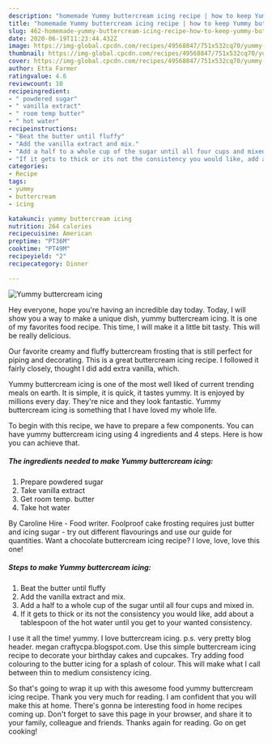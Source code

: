 ```yaml
---
description: "homemade Yummy buttercream icing recipe | how to keep Yummy buttercream icing"
title: "homemade Yummy buttercream icing recipe | how to keep Yummy buttercream icing"
slug: 462-homemade-yummy-buttercream-icing-recipe-how-to-keep-yummy-buttercream-icing
date: 2020-06-19T11:23:44.432Z
image: https://img-global.cpcdn.com/recipes/49568847/751x532cq70/yummy-buttercream-icing-recipe-main-photo.jpg
thumbnail: https://img-global.cpcdn.com/recipes/49568847/751x532cq70/yummy-buttercream-icing-recipe-main-photo.jpg
cover: https://img-global.cpcdn.com/recipes/49568847/751x532cq70/yummy-buttercream-icing-recipe-main-photo.jpg
author: Etta Farmer
ratingvalue: 4.6
reviewcount: 10
recipeingredient:
- " powdered sugar"
- " vanilla extract"
- " room temp butter"
- " hot water"
recipeinstructions:
- "Beat the butter until fluffy"
- "Add the vanilla extract and mix."
- "Add a half to a whole cup of the sugar until all four cups and mixed in."
- "If it gets to thick or its not the consistency you would like, add about a tablespoon of the hot water until you get to your wanted consistency."
categories:
- Recipe
tags:
- yummy
- buttercream
- icing

katakunci: yummy buttercream icing 
nutrition: 264 calories
recipecuisine: American
preptime: "PT36M"
cooktime: "PT49M"
recipeyield: "2"
recipecategory: Dinner

---
```



![Yummy buttercream icing](https://img-global.cpcdn.com/recipes/49568847/751x532cq70/yummy-buttercream-icing-recipe-main-photo.jpg)

Hey everyone, hope you're having an incredible day today. Today, I will show you a way to make a unique dish, yummy buttercream icing. It is one of my favorites food recipe. This time, I will make it a little bit tasty. This will be really delicious.

Our favorite creamy and fluffy buttercream frosting that is still perfect for piping and decorating. This is a great buttercream icing recipe. I followed it fairly closely, thought I did add extra vanilla, which.

Yummy buttercream icing is one of the most well liked of current trending meals on earth. It is simple, it is quick, it tastes yummy. It is enjoyed by millions every day. They're nice and they look fantastic. Yummy buttercream icing is something that I have loved my whole life.


To begin with this recipe, we have to prepare a few components. You can have yummy buttercream icing using 4 ingredients and 4 steps. Here is how you can achieve that.

<!--inarticleads1-->

##### The ingredients needed to make Yummy buttercream icing:

1. Prepare  powdered sugar
1. Take  vanilla extract
1. Get  room temp. butter
1. Take  hot water


By Caroline Hire - Food writer. Foolproof cake frosting requires just butter and icing sugar - try out different flavourings and use our guide for quantities. Want a chocolate buttercream icing recipe? I love, love, love this one! 

<!--inarticleads2-->

##### Steps to make Yummy buttercream icing:

1. Beat the butter until fluffy
1. Add the vanilla extract and mix.
1. Add a half to a whole cup of the sugar until all four cups and mixed in.
1. If it gets to thick or its not the consistency you would like, add about a tablespoon of the hot water until you get to your wanted consistency.


I use it all the time! yummy. I love buttercream icing. p.s. very pretty blog header. megan craftycpa.blogspot.com. Use this simple buttercream icing recipe to decorate your birthday cakes and cupcakes. Try adding food colouring to the butter icing for a splash of colour. This will make what I call between thin to medium consistency icing. 

So that's going to wrap it up with this awesome food yummy buttercream icing recipe. Thank you very much for reading. I am confident that you will make this at home. There's gonna be interesting food in home recipes coming up. Don't forget to save this page in your browser, and share it to your family, colleague and friends. Thanks again for reading. Go on get cooking!

